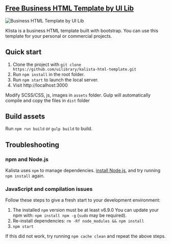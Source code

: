 ## [Free Business HTML Template by UI Lib](https://ui-lib.com/downloads//)
![Business HTML Template by UI Lib](https://ui-lib.com/wp-content/uploads/2021/02/kalista-banner.jpg)

Klista is a business HTML template built with bootstrap. You can use this template for your personal or commercial projects.

## Quick start

1. Clone the project with `git clone https://github.com/uilibrary/kalista-html-template.git`
2. Run `npm install` in the root folder.
3. Run `npm start` to launch the local server.
4. Visit http://localhost:3000

Modify SCSS/CSS, js, images in `assets` folder. Gulp will automatically compile and copy the files in `dist` folder

## Build assets
Run `npm run build` or `gulp build` to build. 

## Troubleshooting

### npm and Node.js

Kalista uses `npm` to manage dependencies. [install Node.js](https://nodejs.org), and try running `npm install` again.

### JavaScript and compilation issues
Follow these steps to give a fresh start to your development environment:

1. The installed `npm` version must be at least v6.9.0 You can update your npm with: `npm install npm -g` (`sudo` may be required).
2. Re-install dependencies: `rm -Rf node_modules && npm install`
3. `npm start`

If this did not work, try running `npm cache clean` and repeat the above steps.